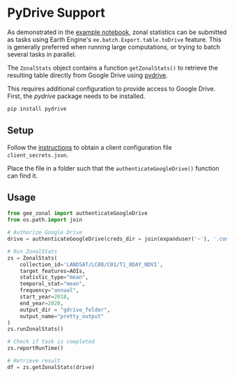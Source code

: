 # PyDrive Support

As demonstrated in the [example notebook](zonal_statistics_example), zonal statistics can be submitted as tasks using Earth Engine's `ee.batch.Export.table.toDrive` feature. This is generally preferred when running large computations, or trying to batch several tasks in parallel.

The `ZonalStats` object contains a function `getZonalStats()` to retrieve the resulting table directly from Google Drive using [pydrive](https://pythonhosted.org/PyDrive/).

This requires additional configuration to provide access to Google Drive. First, the *pydrive* package needs to be installed.

```sh
pip install pydrive
```

## Setup

Follow the [instructions](https://pythonhosted.org/PyDrive/quickstart.html) to obtain a client configuration file `client_secrets.json`.

Place the file in a folder such that the `authenticateGoogleDrive()` function can find it.

## Usage

```python
from gee_zonal import authenticateGoogleDrive
from os.path.import join

# Authorize Google Drive
drive = authenticateGoogleDrive(creds_dir = join(expanduser('~'), '.config', 'creds') # Change to path where you stored client_secrets file

# Run ZonalStats
zs = ZonalStats(
    collection_id='LANDSAT/LC08/C01/T1_8DAY_NDVI', 
    target_features=AOIs, 
    statistic_type="mean",
    temporal_stat="mean",
    frequency="annual",
    start_year=2018, 
    end_year=2020,
    output_dir = "gdrive_folder",
    output_name="pretty_output"
)
zs.runZonalStats()

# Check if task is completed
zs.reportRunTime()

# Retrieve result
df = zs.getZonalStats(drive)
```